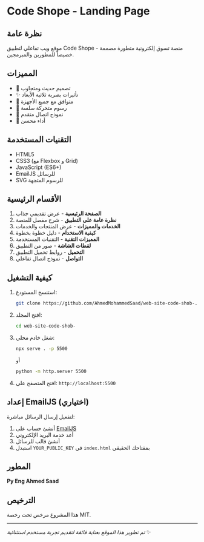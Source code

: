 # Code Shope - Landing Page

## نظرة عامة
موقع ويب تفاعلي لتطبيق Code Shope - منصة تسوق إلكترونية متطورة مصممة خصيصاً للمطورين والمبرمجين.

## المميزات
- 🎨 تصميم حديث ومتجاوب
- ✨ تأثيرات بصرية ثلاثية الأبعاد
- 📱 متوافق مع جميع الأجهزة
- 🌟 رسوم متحركة سلسة
- 📧 نموذج اتصال متقدم
- 🚀 أداء محسن

## التقنيات المستخدمة
- HTML5
- CSS3 (مع Flexbox و Grid)
- JavaScript (ES6+)
- EmailJS للرسائل
- SVG للرسوم المتجهة

## الأقسام الرئيسية
1. **الصفحة الرئيسية** - عرض تقديمي جذاب
2. **نظرة عامة على التطبيق** - شرح مفصل للمنصة
3. **الخدمات والمميزات** - عرض المنتجات والخدمات
4. **كيفية الاستخدام** - دليل خطوة بخطوة
5. **المميزات التقنية** - التقنيات المستخدمة
6. **لقطات الشاشة** - صور من التطبيق
7. **التحميل** - روابط تحميل التطبيق
8. **التواصل** - نموذج اتصال تفاعلي

## كيفية التشغيل
1. استنسخ المستودع:
   ```bash
   git clone https://github.com/AhmedMohammedSaad/web-site-code-shob-.git
   ```

2. افتح المجلد:
   ```bash
   cd web-site-code-shob-
   ```

3. شغل خادم محلي:
   ```bash
   npx serve . -p 5500
   ```
   أو
   ```bash
   python -m http.server 5500
   ```

4. افتح المتصفح على: `http://localhost:5500`

## إعداد EmailJS (اختياري)
لتفعيل إرسال الرسائل مباشرة:
1. أنشئ حساب على [EmailJS](https://www.emailjs.com/)
2. أعد خدمة البريد الإلكتروني
3. أنشئ قالب للرسائل
4. استبدل `YOUR_PUBLIC_KEY` في `index.html` بمفتاحك الحقيقي

## المطور
**Py Eng Ahmed Saad**

## الترخيص
هذا المشروع مرخص تحت رخصة MIT.

---

*تم تطوير هذا الموقع بعناية فائقة لتقديم تجربة مستخدم استثنائية* ✨